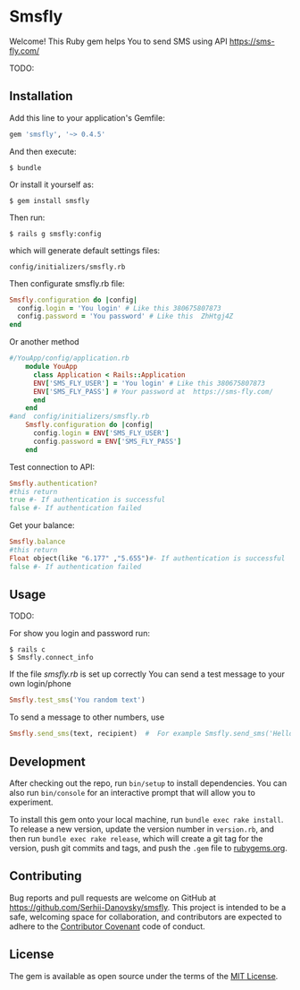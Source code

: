 # Smsfly

Welcome! 
 This Ruby gem  helps You to send SMS using API https://sms-fly.com/

TODO: 

## Installation

Add this line to your application's Gemfile:

```ruby
gem 'smsfly', '~> 0.4.5'
```

And then execute:

    $ bundle

Or install it yourself as:

    $ gem install smsfly


Then run:

    $ rails g smsfly:config

which will generate default settings files:

    config/initializers/smsfly.rb

Then configurate smsfly.rb file:

```ruby
Smsfly.configuration do |config|
  config.login = 'You login' # Like this 380675807873
  config.password = 'You password' # Like this  ZhHtgj4Z
end
```
Or another method

```ruby
#/YouApp/config/application.rb
    module YouApp
      class Application < Rails::Application
      ENV['SMS_FLY_USER'] = 'You login' # Like this 380675807873
      ENV['SMS_FLY_PASS'] # Your password at  https://sms-fly.com/
      end
    end
#and  config/initializers/smsfly.rb
    Smsfly.configuration do |config|
      config.login = ENV['SMS_FLY_USER'] 
      config.password = ENV['SMS_FLY_PASS']
    end
```



Test connection to API:

```ruby
Smsfly.authentication?
#this return
true #- If authentication is successful 
false #- If authentication failed
```

Get your balance:

```ruby
Smsfly.balance
#this return
Float object(like "6.177" ,"5.655")#- If authentication is successful 
false #- If authentication failed
```

## Usage

TODO: 

For show you login and password run:

    $ rails c
    $ Smsfly.connect_info

If the file *smsfly.rb* is set up correctly 
You can send a test message to your own login/phone

```ruby
Smsfly.test_sms('You random text')
```


To send a message to other numbers, use

```ruby
Smsfly.send_sms(text, recipient)  #  For example Smsfly.send_sms('Hellow Word', '380675807873')
```

## Development

After checking out the repo, run `bin/setup` to install dependencies. You can also run `bin/console` for an interactive prompt that will allow you to experiment.

To install this gem onto your local machine, run `bundle exec rake install`. To release a new version, update the version number in `version.rb`, and then run `bundle exec rake release`, which will create a git tag for the version, push git commits and tags, and push the `.gem` file to [rubygems.org](https://rubygems.org).

## Contributing

Bug reports and pull requests are welcome on GitHub at https://github.com/Serhii-Danovsky/smsfly. This project is intended to be a safe, welcoming space for collaboration, and contributors are expected to adhere to the [Contributor Covenant](http://contributor-covenant.org) code of conduct.


## License

The gem is available as open source under the terms of the [MIT License](http://opensource.org/licenses/MIT).

